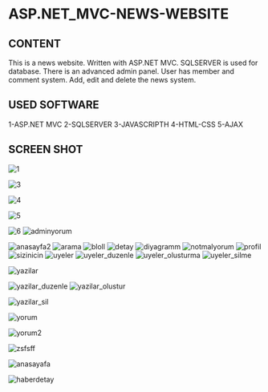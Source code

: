 # ASP.NET_MVC-NEWS-WEBSITE

## CONTENT
This is a news website.
Written with ASP.NET MVC.
SQLSERVER is used for database.
There is an advanced admin panel.
User has member and comment system.
Add, edit and delete the news system.

## USED SOFTWARE

1-ASP.NET MVC
2-SQLSERVER
3-JAVASCRIPTH
4-HTML-CSS
5-AJAX


## SCREEN SHOT

![1](https://user-images.githubusercontent.com/44027865/53483305-480da200-3a92-11e9-80c4-b75c2e17ed1b.png)

![3](https://user-images.githubusercontent.com/44027865/53483307-480da200-3a92-11e9-8ca7-db9d8538dbb0.png)

![4](https://user-images.githubusercontent.com/44027865/53483309-48a63880-3a92-11e9-94e3-83e4e3cfc489.png)

![5](https://user-images.githubusercontent.com/44027865/53483310-48a63880-3a92-11e9-88f2-414fcc49ec49.png)

![6](https://user-images.githubusercontent.com/44027865/53483311-48a63880-3a92-11e9-9aa8-ae8679e499f8.png)
![adminyorum](https://user-images.githubusercontent.com/44027865/53483312-48a63880-3a92-11e9-9174-b25bb82e0627.png)

![anasayfa2](https://user-images.githubusercontent.com/44027865/53483313-493ecf00-3a92-11e9-9da7-0d847d1b1547.png)
![arama](https://user-images.githubusercontent.com/44027865/53483316-493ecf00-3a92-11e9-88f8-fedf67bd6bc9.png)
![bloll](https://user-images.githubusercontent.com/44027865/53483317-49d76580-3a92-11e9-9609-d4b221a01633.png)
![detay](https://user-images.githubusercontent.com/44027865/53483318-4a6ffc00-3a92-11e9-8452-cee025560a35.png)
![diyagramm](https://user-images.githubusercontent.com/44027865/53483319-4b089280-3a92-11e9-87d7-9c2bb4b92486.png)
![notmalyorum](https://user-images.githubusercontent.com/44027865/53483321-4ba12900-3a92-11e9-9693-5a8b0a20a96b.png)
![profil](https://user-images.githubusercontent.com/44027865/53483323-4ba12900-3a92-11e9-8021-23f54417afb7.png)
![sizinicin](https://user-images.githubusercontent.com/44027865/53483324-4ba12900-3a92-11e9-8fc5-0688b7024a7a.png)
![uyeler](https://user-images.githubusercontent.com/44027865/53483325-4c39bf80-3a92-11e9-9fa5-8419a0edb00e.png)
![uyeler_duzenle](https://user-images.githubusercontent.com/44027865/53483326-4c39bf80-3a92-11e9-8237-6c8fddff5f2d.png)
![uyeler_olusturma](https://user-images.githubusercontent.com/44027865/53483327-4c39bf80-3a92-11e9-81b4-e4b4f19d2121.png)
![uyeler_silme](https://user-images.githubusercontent.com/44027865/53483328-4cd25600-3a92-11e9-8a44-764b4e0831a3.png)

![yazilar](https://user-images.githubusercontent.com/44027865/53483329-4cd25600-3a92-11e9-9a86-8f58ace1b7db.png)

![yazilar_duzenle](https://user-images.githubusercontent.com/44027865/53483331-4cd25600-3a92-11e9-8142-4d53c6a26d22.png)
![yazilar_olustur](https://user-images.githubusercontent.com/44027865/53483332-4cd25600-3a92-11e9-86f8-564ed9b09e84.png)

![yazilar_sil](https://user-images.githubusercontent.com/44027865/53483333-4d6aec80-3a92-11e9-9afd-71d638697a5e.png)

![yorum](https://user-images.githubusercontent.com/44027865/53483335-4d6aec80-3a92-11e9-890f-f9a89a705540.png)

![yorum2](https://user-images.githubusercontent.com/44027865/53483336-4d6aec80-3a92-11e9-9324-0d9870b04d07.png)

![zsfsff](https://user-images.githubusercontent.com/44027865/53483339-4e9c1980-3a92-11e9-89df-02a04d2229a5.png)

![anasayafa](https://user-images.githubusercontent.com/44027865/53484405-d420c900-3a94-11e9-8951-ceefbca554db.png)

![haberdetay](https://user-images.githubusercontent.com/44027865/53484407-d4b95f80-3a94-11e9-80ea-887695070506.png)








